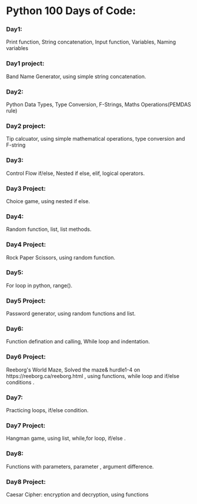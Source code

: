 <h1>Python 100 Days of Code:</h1>

<h3>Day1:</h3>
Print function,
String concatenation,
Input function,
Variables, Naming variables

<h3>Day1 project:</h3> Band Name Generator, using simple string concatenation.

<h3>Day2:</h3>
Python Data Types, Type Conversion, F-Strings, Maths Operations(PEMDAS rule)

<h3>Day2 project:</h3>
Tip calcuator, using simple mathematical operations, type conversion and F-string

<h3>Day3:</h3>
Control Flow if/else, Nested if else, elif, logical operators.

<h3>Day3 Project:</h3>
Choice game, using nested if else.

<h3>Day4:</h3>
Random function, list, list methods.

<h3>Day4 Project:</h3>
Rock Paper Scissors, using random function.

<h3>Day5:</h3>
For loop in python, range().

<h3>Day5 Project:</h3>
Password generator, using random functions and list.

<h3>Day6:</h3>
Function defination and calling, While loop and indentation.

<h3>Day6 Project:</h3>
Reeborg's World Maze, Solved the maze& hurdle1-4 on https://reeborg.ca/reeborg.html , using functions, while loop and if/else conditions  .

<h3>Day7:</h3>
Practicing loops, if/else condition.

<h3>Day7 Project:</h3>
Hangman game, using list, while,for loop, if/else .

<h3>Day8:</h3>
Functions with parameters, parameter , argument difference.

<h3>Day8 Project:</h3>
Caesar Cipher: encryption and decryption, using functions
